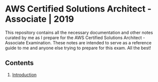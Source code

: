 # AWS Certified Solutions Architect - Associate | 2019

This repository contains all the necessary documentation and other notes curated by me as I prepare for the AWS Certified Solutions Architect - Associate Examination. These notes are intended to serve as a reference guide to me and anyone else trying to prepare for this exam. All the best!

## Contents

1. [Introduction](INTRODUCTION.md)
